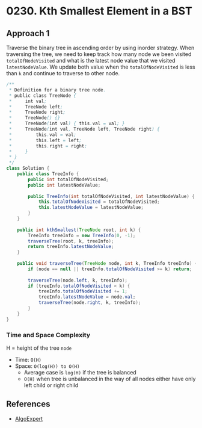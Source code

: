 # 0230. Kth Smallest Element in a BST

## Approach 1
Traverse the binary tree in ascending order by using inorder strategy. When traversing the tree, we need to keep track how many node we been visited `totalOfNodeVisited` and what is the latest node value that we visited `latestNodeValue`. We update both value when the `totalOfNodeVisited` is less than `k` and continue to traverse to other node.

```Java
/**
 * Definition for a binary tree node.
 * public class TreeNode {
 *     int val;
 *     TreeNode left;
 *     TreeNode right;
 *     TreeNode() {}
 *     TreeNode(int val) { this.val = val; }
 *     TreeNode(int val, TreeNode left, TreeNode right) {
 *         this.val = val;
 *         this.left = left;
 *         this.right = right;
 *     }
 * }
 */
class Solution {
    public class TreeInfo {
        public int totalOfNodeVisited;
        public int latestNodeValue;
        
        public TreeInfo(int totalOfNodeVisited, int latestNodeValue) {
            this.totalOfNodeVisited = totalOfNodeVisited;
            this.latestNodeValue = latestNodeValue;
        }
    }
    
    public int kthSmallest(TreeNode root, int k) {
        TreeInfo treeInfo = new TreeInfo(0, -1);
        traverseTree(root, k, treeInfo);
        return treeInfo.latestNodeValue;
    }
    
    public void traverseTree(TreeNode node, int k, TreeInfo treeInfo) {
        if (node == null || treeInfo.totalOfNodeVisited >= k) return;
        
        traverseTree(node.left, k, treeInfo);
        if (treeInfo.totalOfNodeVisited < k) {
            treeInfo.totalOfNodeVisited += 1;
            treeInfo.latestNodeValue = node.val;
            traverseTree(node.right, k, treeInfo);
        }
    }
}
```

### Time and Space Complexity

H = height of the tree `node`
- Time: `O(H)`
- Space: `O(log(H)) to O(H)`
	- Average case is `log(H)` if the tree is balanced
	- `O(H)` when tree is unbalanced in the way of all nodes either have only left child or right child

## References
- [AlgoExpert](https://www.algoexpert.io/questions/Find%20Kth%20Largest%20Value%20In%20BST)
